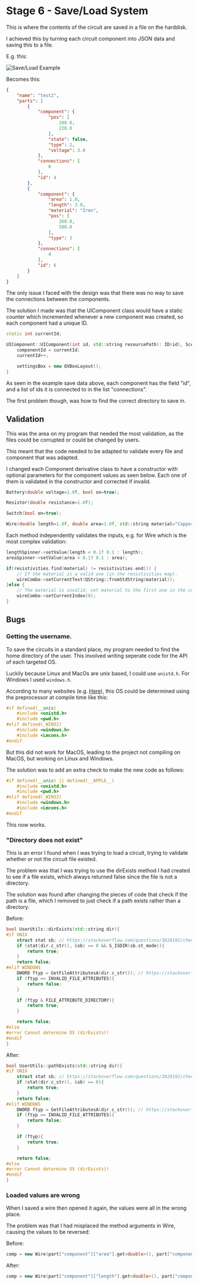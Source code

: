 # Stage 6 - Save/Load System

This is where the contents of the circuit are saved in a file on the harddisk.

I achieved this by turning each circuit component into JSON data and saving this to a file.

E.g. this:

![Save/Load Example](images/saveload1.png)

Becomes this:

```json
{
    "name": "test2",
    "parts": [
        {
            "component": {
                "pos": [
                    280.0,
                    220.0
                ],
                "state": false,
                "type": 2,
                "voltage": 3.0
            },
            "connections": [
                6
            ],
            "id": 4
        },
        {
            "component": {
                "area": 1.0,
                "length": 3.0,
                "material": "Iron",
                "pos": [
                    260.0,
                    500.0
                ],
                "type": 3
            },
            "connections": [
                4
            ],
            "id": 6
        }
    ]
}
```


The only issue I faced with the design was that there was no way to save the connections between the components.

The solution I made was that the UIComponent class would have a static counter which incremented whenever a new component was created, so each
component had a unique ID.

```cpp
static int currentId;
```

```cpp
UIComponent::UIComponent(int id, std::string resourcePath): ID(id), SceneItem(std::move(resourcePath)){
    componentId = currentId;
    currentId++;

    settingsBox = new QVBoxLayout();
}
```

As seen in the example save data above, each component has the field "id", and a list of ids it is connected to in the list "connections".

The first problem though, was how to find the correct directory to save in.

## Validation

This was the area on my program that needed the most validation, as the files could be corrupted or could be changed by users.

This meant that the code needed to be adapted to validate every file and component that was adapted.

I changed each Component derivative class to have a constructor with optional parameters for
the component values as seen below. Each one of them is validated in the constructor and corrected if invalid.

```cpp
Battery(double voltage=1.0f, bool on=true);
```

```cpp
Resistor(double resistance=1.0f);
```

```cpp
Switch(bool on=true);
```

```cpp
Wire(double length=1.0f, double area=1.0f, std::string material="Copper");
```

Each method independently validates the inputs, e.g. for Wire which is the most complex validation:

```cpp
lengthSpinner->setValue(length < 0.1? 0.1 : length);
areaSpinner->setValue(area < 0.1? 0.1 : area);

if(resistivities.find(material) != resistivities.end()) {
    // If the material is a valid one (in the resistivities map).
    wireCombo->setCurrentText(QString::fromStdString(material));
}else {
    // The material is invalid, set material to the first one in the combobox.
    wireCombo->setCurrentIndex(0);
}
```

## Bugs

### Getting the username.

To save the circuits in a standard place, my program needed to find the home directory
of the user. This involved writing seperate code for the API of each targeted OS.

Luckily because Linux and MacOs are unix based, I could use `unistd.h`. For Windows I used
`windows.h`.

According to many websites (e.g. [Here](https://stackoverflow.com/questions/142508/how-do-i-check-os-with-a-preprocessor-directive)), this OS
could be determined using the preprocessor at compile time like this:

``` cpp
#if defined(__unix)
    #include <unistd.h>
    #include <pwd.h>
#elif defined(_WIN32)
    #include <windows.h>
    #include <Lmcons.h>
#endif
```

But this did not work for MacOS, leading to the project not compiling on MacOS, but working on Linux and Windows.

The solution was to add an extra check to make the new code as follows:

``` cpp
#if defined(__unix) || defined(__APPLE__)
    #include <unistd.h>
    #include <pwd.h>
#elif defined(_WIN32)
    #include <windows.h>
    #include <Lmcons.h>
#endif
```

This now works.

### "Directory does not exist"

This is an error I found when I was trying to load a circuit, trying to validate whether or not the circuit file existed.

The problem was that I was trying to use the dirExists method I had created to see if a file exists, which always returned false since
the file is not a directory.

The solution was found after changing the pieces of code that check if the path is a file, which I removed to just check if a path
exists rather than a directory.

Before:

```cpp
bool UserUtils::dirExists(std::string dir){
#if UNIX
    struct stat sb; // https://stackoverflow.com/questions/3828192/checking-if-a-directory-exists-in-unix-system-call
    if (stat(dir.c_str(), &sb) == 0 && S_ISDIR(sb.st_mode)){
        return true;
    }
    return false;
#elif WINDOWS
    DWORD ftyp = GetFileAttributesA(dir.c_str()); // https://stackoverflow.com/questions/8233842/how-to-check-if-directory-exist-using-c-and-winapi
    if (ftyp == INVALID_FILE_ATTRIBUTES){
        return false;
    }

    if (ftyp & FILE_ATTRIBUTE_DIRECTORY){
        return true;
    }

    return false;
#else
#error Cannot determine OS (dirExists)!
#endif
}
```

After:

```cpp
bool UserUtils::pathExists(std::string dir){
#if UNIX
    struct stat sb; // https://stackoverflow.com/questions/3828192/checking-if-a-directory-exists-in-unix-system-call
    if (stat(dir.c_str(), &sb) == 0){
        return true;
    }
    return false;
#elif WINDOWS
    DWORD ftyp = GetFileAttributesA(dir.c_str()); // https://stackoverflow.com/questions/8233842/how-to-check-if-directory-exist-using-c-and-winapi
    if (ftyp == INVALID_FILE_ATTRIBUTES){
        return false;
    }

    if (ftyp){
        return true;
    }

    return false;
#else
#error Cannot determine OS (dirExists)!
#endif
}
```


### Loaded values are wrong

When I saved a wire then opened it again, the values were all in the wrong place.

The problem was that I had misplaced the method arguments in Wire, causing the values to be reversed:

Before:

```cpp
comp = new Wire(part["component"]["area"].get<double>(), part["component"]["length"].get<double>(), part["component"]["material"].get<std::string>());
```

After:

```cpp
comp = new Wire(part["component"]["length"].get<double>(), part["component"]["area"].get<double>(), part["component"]["material"].get<std::string>());
```

